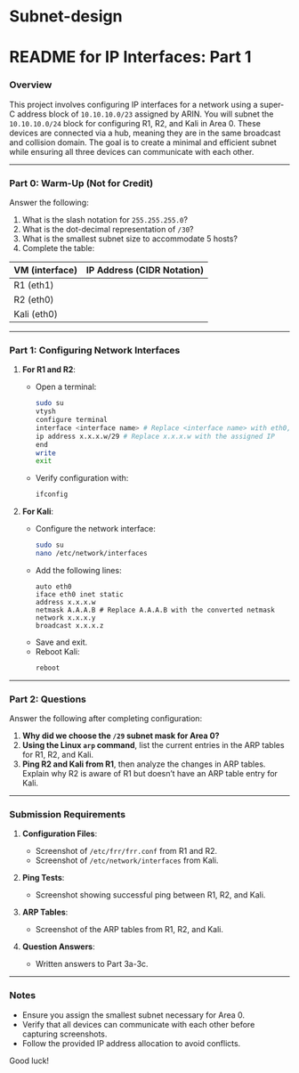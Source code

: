 # Subnet-design
# README for IP Interfaces: Part 1


### Overview
This project involves configuring IP interfaces for a network using a super-C address block of `10.10.10.0/23` assigned by ARIN. You will subnet the `10.10.10.0/24` block for configuring R1, R2, and Kali in Area 0. These devices are connected via a hub, meaning they are in the same broadcast and collision domain. The goal is to create a minimal and efficient subnet while ensuring all three devices can communicate with each other.

---

### Part 0: Warm-Up (Not for Credit)
Answer the following:
1. What is the slash notation for `255.255.255.0`?
2. What is the dot-decimal representation of `/30`?
3. What is the smallest subnet size to accommodate 5 hosts?
4. Complete the table:

| VM (interface) | IP Address (CIDR Notation) |
|----------------|----------------------------|
| R1 (eth1)      |                            |
| R2 (eth0)      |                            |
| Kali (eth0)    |                            |

---

### Part 1: Configuring Network Interfaces

1. **For R1 and R2**:
   - Open a terminal:
     ```bash
     sudo su
     vtysh
     configure terminal
     interface <interface name> # Replace <interface name> with eth0, eth1, or eth2
     ip address x.x.x.w/29 # Replace x.x.x.w with the assigned IP
     end
     write
     exit
     ```
   - Verify configuration with:
     ```bash
     ifconfig
     ```

2. **For Kali**:
   - Configure the network interface:
     ```bash
     sudo su
     nano /etc/network/interfaces
     ```
   - Add the following lines:
     ```
     auto eth0
     iface eth0 inet static
     address x.x.x.w
     netmask A.A.A.B # Replace A.A.A.B with the converted netmask
     network x.x.x.y
     broadcast x.x.x.z
     ```
   - Save and exit.
   - Reboot Kali:
     ```bash
     reboot
     ```

---

### Part 2: Questions

Answer the following after completing configuration:

1. **Why did we choose the `/29` subnet mask for Area 0?**
2. **Using the Linux `arp` command**, list the current entries in the ARP tables for R1, R2, and Kali.
3. **Ping R2 and Kali from R1**, then analyze the changes in ARP tables. Explain why R2 is aware of R1 but doesn’t have an ARP table entry for Kali.

---

### Submission Requirements

1. **Configuration Files**:
   - Screenshot of `/etc/frr/frr.conf` from R1 and R2.
   - Screenshot of `/etc/network/interfaces` from Kali.

2. **Ping Tests**:
   - Screenshot showing successful ping between R1, R2, and Kali.

3. **ARP Tables**:
   - Screenshot of the ARP tables from R1, R2, and Kali.

4. **Question Answers**:
   - Written answers to Part 3a-3c.

---

### Notes
- Ensure you assign the smallest subnet necessary for Area 0.
- Verify that all devices can communicate with each other before capturing screenshots.
- Follow the provided IP address allocation to avoid conflicts.

Good luck!
